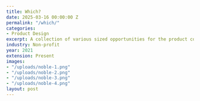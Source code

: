 ```yaml
---
title: Which?
date: 2025-03-16 00:00:00 Z
permalink: "/which/"
categories:
- Product Design
excerpt: A collection of various sized opportunities for the product compare tool that improved engagement by 33% YoY.
industry: Non-profit
year: 2021
extension: Present
images:
- "/uploads/noble-1.png"
- "/uploads/noble-2.png"
- "/uploads/noble-3.png"
- "/uploads/noble-4.png"
layout: post
---
```



